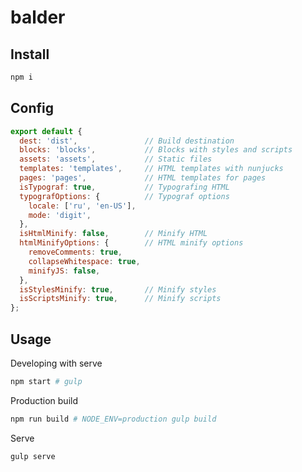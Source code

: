 # balder

## Install

```sh
npm i
```

## Config

```js
export default {
  dest: 'dist',               // Build destination
  blocks: 'blocks',           // Blocks with styles and scripts
  assets: 'assets',           // Static files
  templates: 'templates',     // HTML templates with nunjucks
  pages: 'pages',             // HTML templates for pages
  isTypograf: true,           // Typografing HTML
  typografOptions: {          // Typograf options
    locale: ['ru', 'en-US'],
    mode: 'digit',
  },
  isHtmlMinify: false,        // Minify HTML
  htmlMinifyOptions: {        // HTML minify options
    removeComments: true,
    collapseWhitespace: true,
    minifyJS: false,
  },
  isStylesMinify: true,       // Minify styles
  isScriptsMinify: true,      // Minify scripts
};
```

## Usage

Developing with serve

```sh
npm start # gulp
```

Production build

```sh
npm run build # NODE_ENV=production gulp build
```

Serve

```sh
gulp serve
```